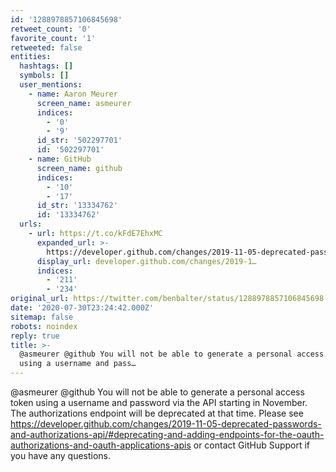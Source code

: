 ```yaml
---
id: '1288978857106845698'
retweet_count: '0'
favorite_count: '1'
retweeted: false
entities:
  hashtags: []
  symbols: []
  user_mentions:
    - name: Aaron Meurer
      screen_name: asmeurer
      indices:
        - '0'
        - '9'
      id_str: '502297701'
      id: '502297701'
    - name: GitHub
      screen_name: github
      indices:
        - '10'
        - '17'
      id_str: '13334762'
      id: '13334762'
  urls:
    - url: https://t.co/kFdE7EhxMC
      expanded_url: >-
        https://developer.github.com/changes/2019-11-05-deprecated-passwords-and-authorizations-api/#deprecating-and-adding-endpoints-for-the-oauth-authorizations-and-oauth-applications-apis
      display_url: developer.github.com/changes/2019-1…
      indices:
        - '211'
        - '234'
original_url: https://twitter.com/benbalter/status/1288978857106845698
date: '2020-07-30T23:24:42.000Z'
sitemap: false
robots: noindex
reply: true
title: >-
  @asmeurer @github You will not be able to generate a personal access token
  using a username and pass…
---
```


@asmeurer @github You will not be able to generate a personal access token using a username and password via the API starting in November. The authorizations endpoint will be deprecated at that time. Please see https://developer.github.com/changes/2019-11-05-deprecated-passwords-and-authorizations-api/#deprecating-and-adding-endpoints-for-the-oauth-authorizations-and-oauth-applications-apis or contact GitHub Support if you have any questions.
